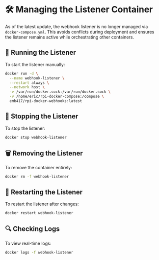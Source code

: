 # 🛠️ Managing the Listener Container

As of the latest update, the webhook listener is no longer managed via `docker-compose.yml`. This avoids conflicts during deployment and ensures the listener remains active while orchestrating other containers.

## 🔄 Running the Listener

To start the listener manually:

```bash
docker run -d \
  --name webhook-listener \
  --restart always \
  --network host \
  -v /var/run/docker.sock:/var/run/docker.sock \
  -v /home/eric/rpi-docker-compose:/compose \
  emb417/rpi-docker-webhooks:latest
```

## 🛑 Stopping the Listener

To stop the listener:

```bash
docker stop webhook-listener
```

## 🗑️ Removing the Listener

To remove the container entirely:

```bash
docker rm -f webhook-listener
```

## 🔄 Restarting the Listener

To restart the listener after changes:

```bash
docker restart webhook-listener
```

## 🔍 Checking Logs

To view real-time logs:

```bash
docker logs -f webhook-listener
```
